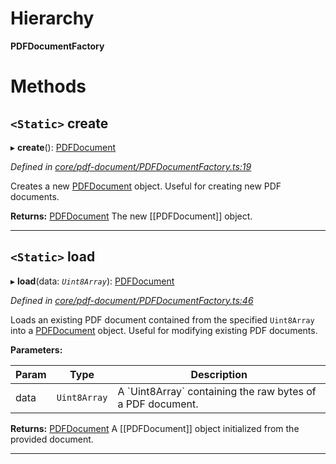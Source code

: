 

# Hierarchy

**PDFDocumentFactory**

# Methods

<a id="create"></a>

## `<Static>` create

▸ **create**(): [PDFDocument](_core_pdf_document_pdfdocument_.pdfdocument.md)

*Defined in [core/pdf-document/PDFDocumentFactory.ts:19](https://github.com/Hopding/pdf-lib/blob/fbaf7a9/src/core/pdf-document/PDFDocumentFactory.ts#L19)*

Creates a new [PDFDocument](_core_pdf_document_pdfdocument_.pdfdocument.md) object. Useful for creating new PDF documents.

**Returns:** [PDFDocument](_core_pdf_document_pdfdocument_.pdfdocument.md)
The new [[PDFDocument]] object.

___
<a id="load"></a>

## `<Static>` load

▸ **load**(data: *`Uint8Array`*): [PDFDocument](_core_pdf_document_pdfdocument_.pdfdocument.md)

*Defined in [core/pdf-document/PDFDocumentFactory.ts:46](https://github.com/Hopding/pdf-lib/blob/fbaf7a9/src/core/pdf-document/PDFDocumentFactory.ts#L46)*

Loads an existing PDF document contained from the specified `Uint8Array` into a [PDFDocument](_core_pdf_document_pdfdocument_.pdfdocument.md) object. Useful for modifying existing PDF documents.

**Parameters:**

| Param | Type | Description |
| ------ | ------ | ------ |
| data | `Uint8Array` |  A \`Uint8Array\` containing the raw bytes of a PDF document. |

**Returns:** [PDFDocument](_core_pdf_document_pdfdocument_.pdfdocument.md)
A [[PDFDocument]] object initialized from the provided document.

___

